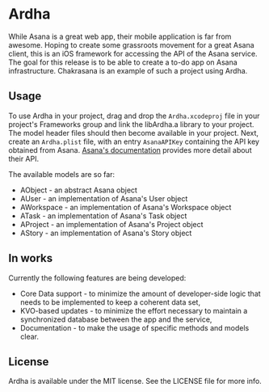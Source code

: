 # Ardha

While Asana is a great web app, their mobile application is far from awesome. Hoping to create some grassroots movement for a great Asana client, this is an iOS framework for accessing the API of the Asana service. The goal for this release is to be able to create a to-do app on Asana infrastructure. Chakrasana is an example of such a project using Ardha.

## Usage

To use Ardha in your project, drag and drop the `Ardha.xcodeproj` file in your project's Frameworks group and link the libArdha.a library to your project. The model header files should then become available in your project. Next, create an `Ardha.plist` file, with an entry `AsanaAPIKey` containing the API key obtained from Asana. [Asana's documentation](http://developers.asana.com/documentation) provides more detail about their API.

The available models are so far:

 * AObject - an abstract Asana object
 * AUser - an implementation of Asana's User object
 * AWorkspace - an implementation of Asana's Workspace object
 * ATask - an implementation of Asana's Task object
 * AProject - an implementation of Asana's Project object
 * AStory - an implementation of Asana's Story object

## In works

Currently the following features are being developed:
 
 * Core Data support - to minimize the amount of developer-side logic that needs to be implemented to keep a coherent data set,
 * KVO-based updates - to minimize the effort necessary to maintain a synchronized database between the app and the service,
 * Documentation - to make the usage of specific methods and models clear.
 
## License

Ardha is available under the MIT license. See the LICENSE file for more info.